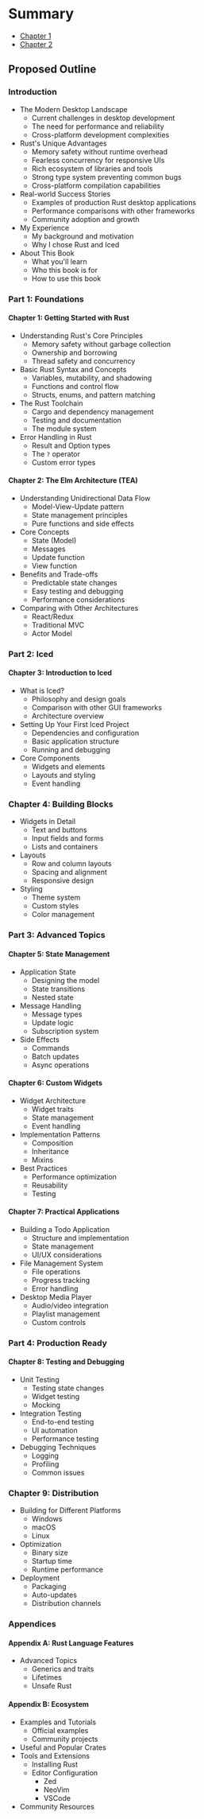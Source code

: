 # Summary

- [Chapter 1](./chapter_1.md)
- [Chapter 2](./chapter_2.md)

## Proposed Outline

### Introduction

- The Modern Desktop Landscape
    - Current challenges in desktop development
    - The need for performance and reliability
    - Cross-platform development complexities
- Rust's Unique Advantages
    - Memory safety without runtime overhead
    - Fearless concurrency for responsive UIs
    - Rich ecosystem of libraries and tools
    - Strong type system preventing common bugs
    - Cross-platform compilation capabilities
- Real-world Success Stories
    - Examples of production Rust desktop applications
    - Performance comparisons with other frameworks
    - Community adoption and growth
- My Experience
    - My background and motivation
    - Why I chose Rust and Iced
- About This Book
    - What you'll learn
    - Who this book is for
    - How to use this book

### Part 1: Foundations

#### Chapter 1: Getting Started with Rust

- Understanding Rust's Core Principles
    - Memory safety without garbage collection
    - Ownership and borrowing
    - Thread safety and concurrency
- Basic Rust Syntax and Concepts
    - Variables, mutability, and shadowing
    - Functions and control flow
    - Structs, enums, and pattern matching
- The Rust Toolchain
    - Cargo and dependency management
    - Testing and documentation
    - The module system
- Error Handling in Rust
    - Result and Option types
    - The `?` operator
    - Custom error types

#### Chapter 2: The Elm Architecture (TEA)

- Understanding Unidirectional Data Flow
    - Model-View-Update pattern
    - State management principles
    - Pure functions and side effects
- Core Concepts
    - State (Model)
    - Messages
    - Update function
    - View function
- Benefits and Trade-offs
    - Predictable state changes
    - Easy testing and debugging
    - Performance considerations
- Comparing with Other Architectures
    - React/Redux
    - Traditional MVC
    - Actor Model

### Part 2: Iced

#### Chapter 3: Introduction to Iced

- What is Iced?
    - Philosophy and design goals
    - Comparison with other GUI frameworks
    - Architecture overview
- Setting Up Your First Iced Project
    - Dependencies and configuration
    - Basic application structure
    - Running and debugging
- Core Components
    - Widgets and elements
    - Layouts and styling
    - Event handling

### Chapter 4: Building Blocks

- Widgets in Detail
    - Text and buttons
    - Input fields and forms
    - Lists and containers
- Layouts
    - Row and column layouts
    - Spacing and alignment
    - Responsive design
- Styling
    - Theme system
    - Custom styles
    - Color management

### Part 3: Advanced Topics

#### Chapter 5: State Management

- Application State
    - Designing the model
    - State transitions
    - Nested state
- Message Handling
    - Message types
    - Update logic
    - Subscription system
- Side Effects
    - Commands
    - Batch updates
    - Async operations

#### Chapter 6: Custom Widgets

- Widget Architecture
    - Widget traits
    - State management
    - Event handling
- Implementation Patterns
    - Composition
    - Inheritance
    - Mixins
- Best Practices
    - Performance optimization
    - Reusability
    - Testing

#### Chapter 7: Practical Applications

- Building a Todo Application
    - Structure and implementation
    - State management
    - UI/UX considerations
- File Management System
    - File operations
    - Progress tracking
    - Error handling
- Desktop Media Player
    - Audio/video integration
    - Playlist management
    - Custom controls

### Part 4: Production Ready

#### Chapter 8: Testing and Debugging

- Unit Testing
    - Testing state changes
    - Widget testing
    - Mocking
- Integration Testing
    - End-to-end testing
    - UI automation
    - Performance testing
- Debugging Techniques
    - Logging
    - Profiling
    - Common issues

### Chapter 9: Distribution

- Building for Different Platforms
    - Windows
    - macOS
    - Linux
- Optimization
    - Binary size
    - Startup time
    - Runtime performance
- Deployment
    - Packaging
    - Auto-updates
    - Distribution channels

### Appendices

#### Appendix A: Rust Language Features

- Advanced Topics
    - Generics and traits
    - Lifetimes
    - Unsafe Rust

#### Appendix B: Ecosystem

- Examples and Tutorials
    - Official examples
    - Community projects
- Useful and Popular Crates
- Tools and Extensions
    - Installing Rust
    - Editor Configuration
        - Zed
        - NeoVim
        - VSCode
- Community Resources
